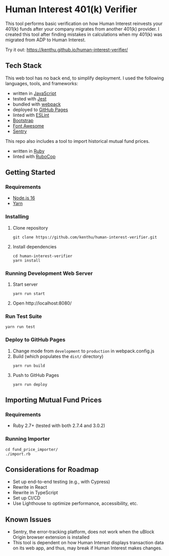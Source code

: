 # Human Interest 401(k) Verifier

This tool performs basic verification on how Human Interest reinvests your 401(k) funds after your
company migrates from another 401(k) provider. I created this tool after finding mistakes in
calculations when my 401(k) was migrated from ADP to Human Interest.

Try it out: https://kenthu.github.io/human-interest-verifier/

## Tech Stack

This web tool has no back end, to simplify deployment. I used the following languages, tools, and
frameworks:

* written in [JavaScript](https://developer.mozilla.org/en-US/docs/Web/JavaScript)
* tested with [Jest](https://jestjs.io/)
* bundled with [webpack](https://webpack.js.org/)
* deployed to [GitHub Pages](https://pages.github.com/)
* linted with [ESLint](https://eslint.org/)
* [Bootstrap](https://getbootstrap.com/)
* [Font Awesome](https://fontawesome.com/)
* [Sentry](https://sentry.io/)

This repo also includes a tool to import historical mutual fund prices.

* written in [Ruby](https://www.ruby-lang.org/en/)
* linted with [RuboCop](https://github.com/rubocop/rubocop)

## Getting Started

### Requirements

* [Node.js 16](https://nodejs.org)
* [Yarn](https://yarnpkg.com)

### Installing

1. Clone repository
   ```
   git clone https://github.com/kenthu/human-interest-verifier.git
   ```
2. Install dependencies
   ```
   cd human-interest-verifier
   yarn install
   ```

### Running Development Web Server
1. Start server
   ```
   yarn run start
   ```
2. Open http://localhost:8080/

### Run Test Suite
```
yarn run test
```

### Deploy to GitHub Pages

1. Change mode from `development` to `production` in webpack.config.js
2. Build (which populates the `dist/` directory)
   ```
   yarn run build
   ```
3. Push to GitHub Pages
   ```
   yarn run deploy
   ```

## Importing Mutual Fund Prices

### Requirements

* Ruby 2.7+ (tested with both 2.7.4 and 3.0.2)

### Running Importer

```
cd fund_price_importer/
./import.rb
```

## Considerations for Roadmap

* Set up end-to-end testing (e.g., with Cypress)
* Rewrite in React
* Rewrite in TypeScript
* Set up CI/CD
* Use Lighthouse to optimize performance, accessibility, etc.

## Known Issues

* Sentry, the error-tracking platform, does not work when the uBlock Origin browser extension is
  installed
* This tool is dependent on how Human Interest displays transaction data on its web app, and thus,
  may break if Human Interest makes changes.
